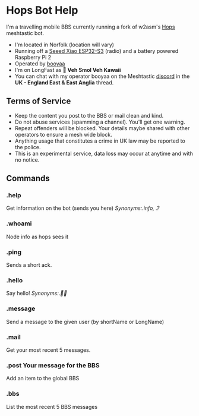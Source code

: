 # Hops Bot Help

I'm a travelling mobile BBS currently running a fork of w2asm's [Hops](https://github.com/morria/Hops/tree/main) meshtastic bot.

- I'm located in Norfolk (location will vary)
- Running off a [Seeed Xiao ESP32-S3](https://www.seeedstudio.com/Wio-SX1262-with-XIAO-ESP32S3-p-5982.html) (radio) and a battery powered Raspberry Pi 2
- Operated by [booyaa](https://booyaa.org/)
- I'm on LongFast as **🐰 Veh Smol Veh Kawaii**
- You can chat with my operator booyaa on the Meshtastic [discord](https://discord.com/invite/ktMAKGBnBs) in the **UK - England East & East Anglia** thread.

## Terms of Service

- Keep the content you post to the BBS or mail clean and kind.
- Do not abuse services (spamming a channel). You'll get one warning.
- Repeat offenders will be blocked. Your details maybe shared with other operators to ensure a mesh wide block.
- Anything usage that constitutes a crime in UK law may be reported to the police.
- This is an experimental service, data loss may occur at anytime and with no notice.

## Commands

### .help

Get information on the bot (sends you here) _Synonyms:.info, .?_

### .whoami

Node info as hops sees it

### .ping

Sends a short ack.

### .hello

Say hello! _Synonyms:.👋🏼_

### .message

Send a message to the given user (by shortName or LongName)

### .mail

Get your most recent 5 messages.

### .post Your message for the BBS

Add an item to the global BBS

### .bbs

List the most recent 5 BBS messages
